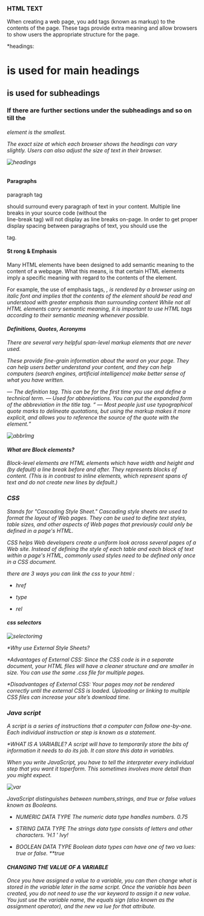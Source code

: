 ### HTML TEXT 

When creating a web page, you add tags (known as markup) to the contents of the page.
These tags provide extra meaning and allow browsers to show users the
appropriate structure for the page.

*headings: 

<h1>is used for main headings

<h2>is used for subheadings


<h3>If there are further sections under the subheadings
and so on till the 

<h6> element is the smallest.

The exact size at which each browser shows the headings can vary slightly.
Users can also adjust the size of text in their browser.

![headings](https://www.tutorialrepublic.com/lib/images/html/html-headings.png)

#### Paragraphs

paragraph tag <p> should surround every paragraph of text in your content.
Multiple line breaks in your source code (without the <br> line-break tag) will not display as line breaks on-page.
In order to get proper display spacing between paragraphs of text, you should use the <p> tag.

#### St rong & Emphasis

Many HTML elements have been designed to add semantic meaning to the content of a webpage. What this means, 
is that certain HTML elements imply a specific meaning with regard to the contents of the element.

For example, the use of emphasis tags, <em>, 
is rendered by a browser using an italic font and implies that the contents of the element should be read and understood with greater emphasis than surrounding content
While not all HTML elements carry semantic meaning, it is important to use HTML tags according to their semantic meaning whenever possible.

#### Definitions, Quotes, Acronyms
There are several very helpful span-level markup elements that are never used.

These provide fine-grain information about the word on your page. They can help users better understand your content,
and they can help computers (search engines, artificial intelligence) make better sense of what you have written.

<dfn> — The definition tag. This can be for the first time you use and define a technical term.
<abbr> — Used for abbreviations. You can put the expanded form of the abbreviation in the title tag.
<q> — Most people just use typographical quote marks to delineate quotations, 
but using the markup makes it more explicit, and allows you to reference the source of the quote with the <cite> element.

![abbrImg](https://i.ytimg.com/vi/yN191Pkg4kg/maxresdefault.jpg)

#### What are Block elements?
Block-level elements are HTML elements which have width and height and (by default) a line break before and after.
They represents blocks of content. 
(This is in contrast to inline elements, which represent spans of text and do not create new lines by default.)



  
 
  ### CSS 
  
  Stands for "Cascading Style Sheet." Cascading style sheets are used to format the layout of Web pages.
  They can be used to define text styles, table sizes, and other aspects of Web pages that previously could only be defined in a page's HTML.
  
  CSS helps Web developers create a uniform look across several pages of a Web site. 
  Instead of defining the style of each table and each block of text within a page's HTML, 
  commonly used styles need to be defined only once in a CSS document.
  
  there are 3 ways you can link the css to your html :
  
  * href
  
  * type
  
  * rel
  
  #### css selectors
  
  ![selectorimg](https://i1.wp.com/learn-automation.com/wp-content/uploads/2015/12/Css-Selector-Table.png?resize=1024%2C395)
  
  *Why use External Style Sheets?
  
  *Advantages of External CSS:
  Since the CSS code is in a separate document, your HTML files will have a cleaner structure and are smaller in size.
  You can use the same .css file for multiple pages.

  *Disadvantages of External CSS:
  Your pages may not be rendered correctly until the external CSS is loaded.
  Uploading or linking to multiple CSS files can increase your site’s download time.



### Java script

A script is a series of instructions that a computer can follow one-by-one.
Each individual instruction or step is known as a statement.

*WHAT IS A VARIABLE?
A script will have to temporarily store the bits of information it
needs to do its job. It can store this data in variables.

When you write JavaScript, you have to tell the interpreter every individual step that you want it toperform.
This sometimes involves more detail than you might expect.

![var](https://tutorial.techaltum.com/images/js-variables.jpg)

JavaScript distinguishes between numbers,strings, and true or false values known as Booleans.

* NUMERIC DATA TYPE The numeric data type handles numbers.
0.75


* STRING DATA TYPE The strings data type consists of letters and other characters.
'H.1 ' Ivy! 

* BOOLEAN DATA TYPE
Boolean data types can have one of two va lues: true or false.
**true


#### CHANGING THE VALUE OF A VARIABLE

Once you have assigned a value
to a variable, you can then
change what is stored in the
variable later in the same script.
Once the variable has been
created, you do not need to
use the var keyword to assign
it a new value. You just use the
variable name, the equals sign
(also known as the assignment
operator), and the new va lue for
that attribute.
